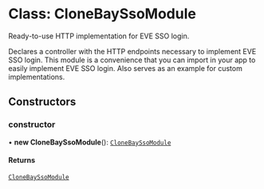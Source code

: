 # Class: CloneBaySsoModule

Ready-to-use HTTP implementation for EVE SSO login.

Declares a controller with the HTTP endpoints necessary to implement EVE SSO
login. This module is a convenience that you can import in your app to easily
implement EVE SSO login. Also serves as an example for custom
implementations.

## Constructors

### constructor

• **new CloneBaySsoModule**(): [`CloneBaySsoModule`](CloneBaySsoModule.md)

#### Returns

[`CloneBaySsoModule`](CloneBaySsoModule.md)
